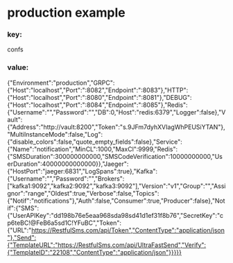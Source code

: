 # production example

### key:
confs

### value:

{"Environment":"production","GRPC":{"Host":"localhost","Port":":8082","Endpoint":":8083"},"HTTP":{"Host":"localhost","Port":":8080","Endpoint":":8081"},"DEBUG":{"Host":"localhost","Port":":8084","Endpoint":":8085"},"Redis":{"Username":"","Password":"","DB":0,"Host":"redis:6379","Logger":false},"Vault":{"Address":"http://vault:8200","Token":"s.9JFm7dyhXVIagWhPEUSiYTAN"},"MultiInstanceMode":false,"Log":{"disable_colors":false,"quote_empty_fields":false},"Service":{"Name":"notification","MinCL":1000,"MaxCl":9999,"Redis":{"SMSDuration":300000000000,"SMSCodeVerification":10000000000,"UserDuration":40000000000000}},"Jaeger":{"HostPort":"jaeger:6831","LogSpans":true},"Kafka":{"Username":"","Password":"","Brokers":["kafka1:9092","kafka2:9092","kafka3:9092"],"Version":"v1","Group":"","Assignor":"range","Oldest":true,"Verbose":false,"Topics":{"Notif":"notifications"},"Auth":false,"Consumer":true,"Producer":false},"Notif":{"SMS":{"UserAPIKey":"dd198b76e5eaa968sda98sd41d1ef31f8b76","SecretKey":"cp6teBC!@FeB6a5sd1C!YFuBC","Token":{"URL":"https://RestfulSms.com/api/Token","ContentType":"application/json"},"Send":{"TemplateURL":"https://RestfulSms.com/api/UltraFastSend","Verify":{"TemplateID":"22108","ContentType":"application/json"}}}}}